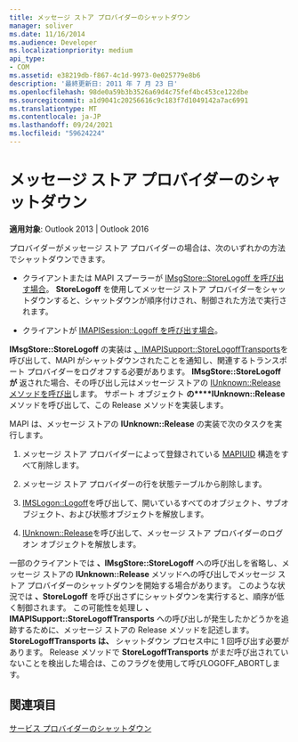 ```yaml
---
title: メッセージ ストア プロバイダーのシャットダウン
manager: soliver
ms.date: 11/16/2014
ms.audience: Developer
ms.localizationpriority: medium
api_type:
- COM
ms.assetid: e38219db-f867-4c1d-9973-0e025779e8b6
description: '最終更新日: 2011 年 7 月 23 日'
ms.openlocfilehash: 98de0a59b3b3526a69d4c75fef4bc453ce122dbe
ms.sourcegitcommit: a1d9041c20256616c9c183f7d1049142a7ac6991
ms.translationtype: MT
ms.contentlocale: ja-JP
ms.lasthandoff: 09/24/2021
ms.locfileid: "59624224"
---
```

# <a name="shutting-down-a-message-store-provider"></a>メッセージ ストア プロバイダーのシャットダウン

  
  
**適用対象**: Outlook 2013 | Outlook 2016 
  
プロバイダーがメッセージ ストア プロバイダーの場合は、次のいずれかの方法でシャットダウンできます。
  
- クライアントまたは MAPI スプーラーが [IMsgStore::StoreLogoff を呼び出す場合](imsgstore-storelogoff.md)。 **StoreLogoff** を使用してメッセージ ストア プロバイダーをシャットダウンすると、シャットダウンが順序付けされ、制御された方法で実行されます。 
    
- クライアントが [IMAPISession::Logoff を呼び出す場合](imapisession-logoff.md)。 
    
**IMsgStore::StoreLogoff** の実装は [、IMAPISupport::StoreLogoffTransports](imapisupport-storelogofftransports.md)を呼び出して、MAPI がシャットダウンされたことを通知し、関連するトランスポート プロバイダーをログオフする必要があります。 **IMsgStore::StoreLogoff が** 返された場合、その呼び出し元はメッセージ ストアの [IUnknown::Release メソッドを呼び出](https://msdn.microsoft.com/library/4b494c6f-f0ee-4c35-ae45-ed956f40dc7a%28Office.15%29.aspx)します。 サポート オブジェクト **の****IUnknown::Release** メソッドを呼び出して、この Release メソッドを実装します。 
  
MAPI は、メッセージ ストアの **IUnknown::Release** の実装で次のタスクを実行します。 
  
1. メッセージ ストア プロバイダーによって登録されている [MAPIUID](mapiuid.md) 構造をすべて削除します。 
    
2. メッセージ ストア プロバイダーの行を状態テーブルから削除します。
    
3. [IMSLogon::Logoff](imslogon-logoff.md)を呼び出して、開いているすべてのオブジェクト、サブオブジェクト、および状態オブジェクトを解放します。 
    
4. [IUnknown::Release](https://msdn.microsoft.com/library/4b494c6f-f0ee-4c35-ae45-ed956f40dc7a%28Office.15%29.aspx)を呼び出して、メッセージ ストア プロバイダーのログオン オブジェクトを解放します。 
    
一部のクライアントでは **、IMsgStore::StoreLogoff** への呼び出しを省略し、メッセージ ストアの **IUnknown::Release** メソッドへの呼び出しでメッセージ ストア プロバイダーのシャットダウンを開始する場合があります。 このような状況では **、StoreLogoff** を呼び出さずにシャットダウンを実行すると、順序が低く制御されます。 この可能性を処理し **、IMAPISupport::StoreLogoffTransports** への呼び出しが発生したかどうかを追跡するために、メッセージ ストアの Release メソッドを記述します。  **StoreLogoffTransports は、** シャットダウン プロセス中に 1 回呼び出す必要があります。 Release メソッドで **StoreLogoffTransports** がまだ呼び出されていないことを検出した場合は、このフラグを使用して呼びLOGOFF_ABORTします。 
  
## <a name="see-also"></a>関連項目



[サービス プロバイダーのシャットダウン](shutting-down-a-service-provider.md)

